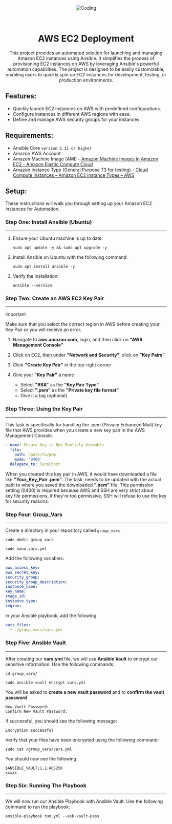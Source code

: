 <div align="center" id="top"> 
  <img src="https://logos-world.net/wp-content/uploads/2021/08/Amazon-Web-Services-AWS-Logo.png" alt="Coding" />

  &#xa0;
</div>

<h1 align="center">AWS EC2 Deployment</h1>


<p align="center">
This project provides an automated solution for launching and managing Amazon EC2 instances using Ansible. It simplifies the process of provisioning EC2 instances on AWS by leveraging Ansible's powerful automation capabilities. The project is designed to be easily customizable, enabling users to quickly spin up EC2 instances for development, testing, or production environments.
</p>



## Features: ##

- Quickly launch EC2 instances on AWS with predefined configurations.
- Configure instances in different AWS regions with ease.
- Define and manage AWS security groups for your instances.

## Requirements: ##

- Ansible Core ```version 2.11 or higher```
- Amazon AWS Account
- Amazon Machine Image (AMI) - [Amazon Machine Images in Amazon EC2 - Amazon Elastic Compute Cloud](https://docs.aws.amazon.com/AWSEC2/latest/UserGuide/AMIs.html)
- Amazon Instance Type (General Purpose T3 for testing) - [Cloud Compute Instances – Amazon EC2 Instance Types – AWS](https://aws.amazon.com/ec2/instance-types/)

## Setup:
These instructions will walk you through setting up your Amazon EC2 Instances for Automation.

### Step One: Install Ansible (Ubuntu)
---

1. Ensure your Ubuntu machine is up to date:
   
   ```shell
   sudo apt update -y && sudo apt upgrade -y
   ```

2. Install Ansible on Ubuntu with the following command:
   
   ```shell
   sudo apt install ansible -y
   ```

3. Verify the installation:

   ```shell
   ansible --version
   ```

### Step Two: Create an AWS EC2 Key Pair
---
> [!IMPORTANT]  
> Make sure that you select the correct region in AWS before creating your Key Pair or you will receive an error.

1. Navigate to **aws.amazon.com**, login, and then click on **"AWS Management Console"** 

2. Click on EC2, then under **"Network and Security"**, click on **"Key Pairs"**

3. Click **"Create Key Pair"** in the top-right corner

4. Give your **"Key Pair"** a name
   - Select **"RSA"** as the **"Key Pair Type"**
   - Select **".pem"** as the **"Private key file format"**
   - Give it a tag (optional)


### Step Three: Using the Key Pair
---
This task is specifically for handling the .pem (Privacy Enhanced Mail) key file that AWS provides when you create a new key pair in the AWS Management Console.

```yml
- name: Ensure Key is Not Publicly Viewable
  file:
    path: /path/to/pem
    mode: '0400'
  delegate_to: localhost
```

When you created this key pair in AWS, it would have downloaded a file like **"Your_Key_Pair .pem".** The task: needs to be updated with the actual path to where you saved the downloaded **".pem"** file. This permission setting (0400) is required because AWS and SSH are very strict about key file permissions, if they're too permissive, SSH will refuse to use the key for security reasons.

### Step Four: Group_Vars
---

Create a directory in your repository called ```group_vars```

```shell
sudo mkdir group_vars
```

```shell
sudo nano vars.yml
```

Add the following variables:

```yml
aws_access_key:
aws_secret_key:
security_group:
security_group_description: 
instance_name:
key_name: 
image_id:
instance_type:
region:
```

In your Ansible playbook, add the following

```yml
vars_files:
  - ./group_vars/vars.yml
```

### Step Five: Ansible Vault
---
After creating our **vars.yml** file, we will use **Ansible Vault** to encrypt our sensitive information. Use the following commands:

```shell
cd group_vars/
```

```shell
sudo ansible-vault encrypt vars.yml
```

You will be asked to **create a new vault password** and to **confirm the vault password**

```shell
New Vault Password:
Confirm New Vault Password:
```

If successful, you should see the following message:

```shell
Encryption successful
```

Verify that your files have been encrypted using the following command:

```shell
sudo cat /group_vars/vars.yml
```

You should now see the following:

```shell
$ANSIBLE_VAULT;1.1;AES256
xxxxx
```

### Step Six: Running The Playbook
---
We will now run our Ansible Playbook with Ansible Vault. Use the following command to run the playbook:

```shell
ansible-playbook run.yml --ask-vault-pass
```


